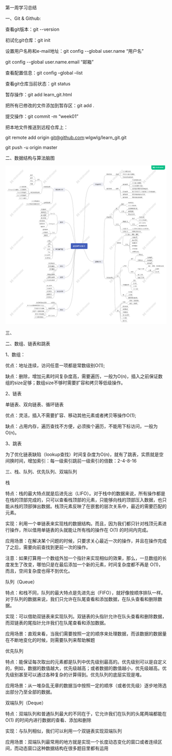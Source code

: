 第一周学习总结

一、Git & Github:

查看git版本：git --version

初试化git仓库：git init

设置用户名称和e-mail地址：git config --global user.name “用户名”

git config --global user.name.email “邮箱”

查看配置信息：git config –global –list

查看git仓库当前状态：git status

暂存操作：git add learn_git.html   

把所有已修改的文件添加到暂存区：git add .

提交操作：git commit -m “week01”

把本地文件推送到远程仓库上：

git remote add origin git@github.com:wlgwlg/learn_git.git

git push -u origin master

二、数据结构与算法脑图

![image](https://github.com/wlgwlg/algorithm011-class02/blob/master/Week_01/数据结构和算法.png)

三、

二、数组、链表和跳表

1、数组：

优点：地址连续，访问任意一项都是常数级别O(1);

缺点：删除，增加元素时间复杂度高，需要遍历，一般为O(n)，插入之前保证数组的size足够；数组size不够时需要扩容和拷贝等低级操作。

2、链表

单链表、双向链表、循环链表

优点：灵活，插入不需要扩容、移动其他元素或者拷贝等操作O(1);

缺点：占用内存，遍历查找不方便，必须挨个遍历，不能用下标访问，一般为O(n)。

3、跳表

为了优化链表缺陷（lookup查找）时间复杂度为O(n)，就有了跳表，实质就是空间换时间，增加索引：每一级索引跳前一级索引的倍数：2-4-8-16
 
三、栈、队列、优先队列、双端队列

栈

特点：栈的最大特点就是后进先出（LIFO）。对于栈中的数据来说，所有操作都是在栈的顶部完成的，只可以查看栈顶部的元素，只能够向栈的顶部压⼊数据，也只能从栈的顶部弹出数据。栈顶元素反映了在嵌套的层次关系中，最近的需要匹配的元素。

实现：利用一个单链表来实现栈的数据结构。而且，因为我们都只针对栈顶元素进行操作，所以借用单链表的头就能让所有栈的操作在 O(1) 的时间内完成。

应用场景：在解决某个问题的时候，只要求关心最近一次的操作，并且在操作完成了之后，需要向前查找到更前一次的操作。

注意：如果打算用一个数组外加一个指针来实现相似的效果，那么，一旦数组的长度发生了改变，哪怕只是在最后添加一个新的元素，时间复杂度都不再是 O(1)，而且，空间复杂度也得不到优化。

队列（Queue）

特点：和栈不同，队列的最大特点是先进先出（FIFO），就好像按顺序排队一样。对于队列的数据来说，我们只允许在队尾查看和添加数据，在队头查看和删除数据。

实现：可以借助双链表来实现队列。双链表的头指针允许在队头查看和删除数据，而双链表的尾指针允许我们在队尾查看和添加数据。

应用场景：直观来看，当我们需要按照一定的顺序来处理数据，而该数据的数据量在不断地变化的时候，则需要队列来帮助解题

优先队列

特点：能保证每次取出的元素都是队列中优先级别最高的。优先级别可以是自定义的，例如，数据的数值越大，优先级越高；或者数据的数值越小，优先级越高。优先级别甚至可以通过各种复杂的计算得到。优先队列的底层实现是堆。

应用场景：从一堆杂乱无章的数据当中按照一定的顺序（或者优先级）逐步地筛选出部分乃至全部的数据。

双端队列（Deque）

特点：双端队列和普通队列最大的不同在于，它允许我们在队列的头尾两端都能在 O(1) 的时间内进行数据的查看、添加和删除

实现：与队列相似，我们可以利用一个双链表实现双端队列

应用场景：双端队列最常用的地方就是实现一个长度动态变化的窗口或者连续区间，而动态窗口这种数据结构在很多题目里都有运用




